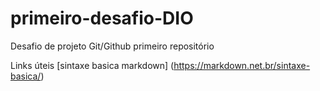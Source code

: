 # primeiro-desafio-DIO
Desafio de projeto Git/Github
primeiro repositório

Links úteis
[sintaxe basica markdown] (https://markdown.net.br/sintaxe-basica/)
